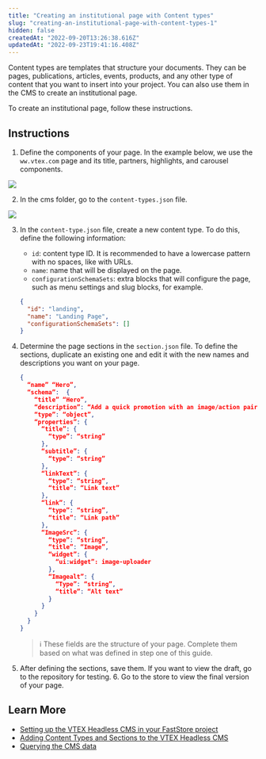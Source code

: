```yaml
---
title: "Creating an institutional page with Content types"
slug: "creating-an-institutional-page-with-content-types-1"
hidden: false
createdAt: "2022-09-20T13:26:38.616Z"
updatedAt: "2022-09-23T19:41:16.408Z"
---
```


Content types are templates that structure your documents. They can be pages, publications, articles, events, products, and any other type of content that you want to insert into your project. You can also use them in the CMS to create an institutional page.

To create an institutional page, follow these instructions.

## Instructions

1. Define the components of your page. In the example below, we use the `ww.vtex.com` page and its title, partners, highlights, and carousel components.

  ![](https://cdn.jsdelivr.net/gh/vtexdocs/dev-portal-content@main/images/creating-an-institutional-page-with-content-types-1-0.png)

2. In the cms folder, go to the `content-types.json` file.

  ![](https://cdn.jsdelivr.net/gh/vtexdocs/dev-portal-content@main/images/creating-an-institutional-page-with-content-types-1-1.png)

3. In the `content-type.json` file, create a new content type. To do this, define the following information:
    
    - `id`: content type ID. It is recommended to have a lowercase pattern with no spaces, like with URLs.
    - `name`: name that will be displayed on the page.
    - `configurationSchemaSets`: extra blocks that will configure the page, such as menu settings and slug blocks, for example.
    
    ```json content-type.json
    {
      "id": "landing",
      "name": "Landing Page",
      "configurationSchemaSets": []
    }
    ```

4. Determine the page sections in the `section.json` file. To define the sections, duplicate an existing one and edit it with the new names and descriptions you want on your page.
    
    ```json section.json
    {
      “name” “Hero”,
      “schema”:  {
        “title” “Hero”,
        “description”: “Add a quick promotion with an image/action pair”,
        “type”: “object”,
        “properties”: {
          “title”: {
            “type”: “string”
          },
          “subtitle”: {
            “type”: “string”
          },
          “linkText”: {
            “type”: “string”,
            “title”: “Link text”
          },
          “link”: {
            “type”: “string”,
            “title”: “Link path”
          },
          “ImageSrc”: {
            “type”: “string”,
            “title”: “Image”,
            “widget”: {
              “ui:widget”: image-uploader
            },
            “Imagealt”: {
              “Type”: “string”,
              “title”: “Alt text”
            }
          }
        }
      }
    }
    ```
    
    > ℹ️️ These fields are the structure of your page. Complete them based on what was defined in step one of this guide.

5. After defining the sections, save them. If you want to view the draft, go to the repository for testing. 6. Go to the store to view the final version of your page.

## Learn More

- [Setting up the VTEX Headless CMS in your FastStore project](https://www.faststore.dev/tutorials/cms/2#step-2---syncing-your-changes)
- [Adding Content Types and Sections to the VTEX Headless CMS](https://www.faststore.dev/tutorials/cms/3)
- [Querying the CMS data](https://www.faststore.dev/tutorials/cms/4)
